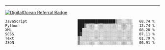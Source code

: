 ---
[![DigitalOcean Referral Badge](https://web-platforms.sfo2.digitaloceanspaces.com/WWW/Badge%203.svg)](https://www.digitalocean.com/?refcode=37fa54d82492&utm_campaign=Referral_Invite&utm_medium=Referral_Program&utm_source=badge)

<!--START_SECTION:waka-->

```text
JavaScript                       █████████████████▒░░░░░░░   68.74 %
Python                           ███▒░░░░░░░░░░░░░░░░░░░░░   12.74 %
XML                              ██░░░░░░░░░░░░░░░░░░░░░░░   08.20 %
SCSS                             █▓░░░░░░░░░░░░░░░░░░░░░░░   07.11 %
Text                             ▒░░░░░░░░░░░░░░░░░░░░░░░░   01.79 %
JSON                             ▒░░░░░░░░░░░░░░░░░░░░░░░░   00.91 %
```

<!--END_SECTION:waka-->


[linkedin]: https://www.linkedin.com/in/mohamed-elh/

